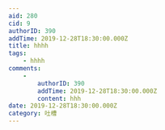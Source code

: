 ```yaml
---
aid: 280
cid: 9
authorID: 390
addTime: 2019-12-28T18:30:00.000Z
title: hhhh
tags:
    - hhhh
comments:
    -
        authorID: 390
        addTime: 2019-12-28T18:30:00.000Z
        content: hhh
date: 2019-12-28T18:30:00.000Z
category: 吐槽
---
```



